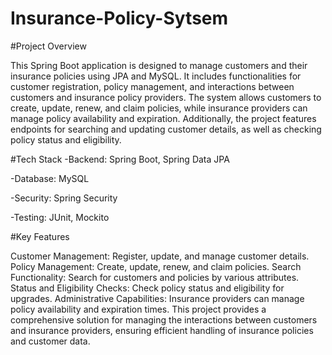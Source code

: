 # Insurance-Policy-Sytsem
#Project Overview

This Spring Boot application is designed to manage customers and their insurance policies using JPA and MySQL.
It includes functionalities for customer registration, policy management, and interactions between customers and insurance policy providers.
The system allows customers to create, update, renew, and claim policies, while insurance providers can manage policy availability and expiration. 
Additionally, the project features endpoints for searching and updating customer details, as well as checking policy status and eligibility.

#Tech Stack
-Backend: Spring Boot, Spring Data JPA

-Database: MySQL

-Security: Spring Security

-Testing: JUnit, Mockito

#Key Features

Customer Management: Register, update, and manage customer details.
Policy Management: Create, update, renew, and claim policies.
Search Functionality: Search for customers and policies by various attributes.
Status and Eligibility Checks: Check policy status and eligibility for upgrades.
Administrative Capabilities: Insurance providers can manage policy availability and expiration times.
This project provides a comprehensive solution for managing the interactions between customers and insurance providers, 
ensuring efficient handling of insurance policies and customer data.


